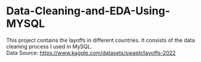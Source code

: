 # Data-Cleaning-and-EDA-Using-MYSQL
This project contains the layoffs in different countries. It consists of the data cleaning process I used in MySQL.
<br>Data Source: https://www.kaggle.com/datasets/swaptr/layoffs-2022 
